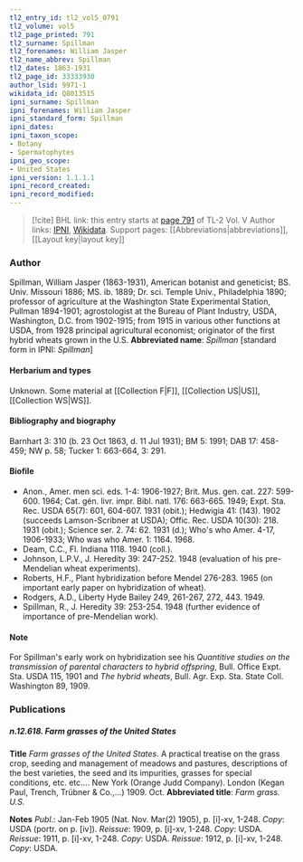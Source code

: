 ```yaml
---
tl2_entry_id: tl2_vol5_0791
tl2_volume: vol5
tl2_page_printed: 791
tl2_surname: Spillman
tl2_forenames: William Jasper
tl2_name_abbrev: Spillman
tl2_dates: 1863-1931
tl2_page_id: 33333930
author_lsid: 9971-1
wikidata_id: Q8013515
ipni_surname: Spillman
ipni_forenames: William Jasper
ipni_standard_form: Spillman
ipni_dates: 
ipni_taxon_scope: 
- Botany
- Spermatophytes
ipni_geo_scope: 
- United States
ipni_version: 1.1.1.1
ipni_record_created: 
ipni_record_modified:
---
```


> [!cite] BHL link: this entry starts at [page 791](https://www.biodiversitylibrary.org/page/33333930) of TL-2 Vol. V
> Author links: [IPNI](https://www.ipni.org/a/9971-1), [Wikidata](https://www.wikidata.org/wiki/Q8013515). Support pages: [[Abbreviations|abbreviations]], [[Layout key|layout key]]

### Author

Spillman, William Jasper (1863-1931), American botanist and geneticist; BS. Univ. Missouri 1886; MS. ib. 1889; Dr. sci. Temple Univ., Philadelphia 1890; professor of agriculture at the Washington State Experimental Station, Pullman 1894-1901; agrostologist at the Bureau of Plant Industry, USDA, Washington, D.C. from 1902-1915; from 1915 in various other functions at USDA, from 1928 principal agricultural economist; originator of the first hybrid wheats grown in the U.S. 
**Abbreviated name**: *Spillman* \[standard form in IPNI: *Spillman*\]

#### Herbarium and types

Unknown. Some material at [[Collection F|F]], [[Collection US|US]], [[Collection WS|WS]].

#### Bibliography and biography

Barnhart 3: 310 (b. 23 Oct 1863, d. 11 Jul 1931); BM 5: 1991; DAB 17: 458-459; NW p. 58; Tucker 1: 663-664, 3: 291.

#### Biofile

- Anon., Amer. men sci. eds. 1-4: 1906-1927; Brit. Mus. gen. cat. 227: 599-600. 1964; Cat. gén. livr. impr. Bibl. natl. 176: 663-665. 1949; Expt. Sta. Rec. USDA 65(7): 601, 604-607. 1931 (obit.); Hedwigia 41: (143). 1902 (succeeds Lamson-Scribner at USDA); Offic. Rec. USDA 10(30): 218. 1931 (obit.); Science ser. 2. 74: 62. 1931 (d.); Who's who Amer. 4-17, 1906-1933; Who was who Amer. 1: 1164. 1968.
- Deam, C.C., Fl. Indiana 1118. 1940 (coll.).
- Johnson, L.P.V., J. Heredity 39: 247-252. 1948 (evaluation of his pre-Mendelian wheat experiments).
- Roberts, H.F., Plant hybridization before Mendel 276-283. 1965 (on important early paper on hybridization of wheat).
- Rodgers, A.D., Liberty Hyde Bailey 249, 261-267, 272, 443. 1949.
- Spillman, R., J. Heredity 39: 253-254. 1948 (further evidence of importance of pre-Mendelian work).

#### Note

For Spillman's early work on hybridization see his *Quantitive studies on the transmission of parental characters to hybrid offspring*, Bull. Office Expt. Sta. USDA 115, 1901 and *The hybrid wheats*, Bull. Agr. Exp. Sta. State Coll. Washington 89, 1909.

### Publications

##### n.12.618. Farm grasses of the United States

**Title**
*Farm grasses of the United States*. A practical treatise on the grass crop, seeding and management of meadows and pastures, descriptions of the best varieties, the seed and its impurities, grasses for special conditions, etc. etc.... New York (Orange Judd Company). London (Kegan Paul, Trench, Trübner & Co.,...) 1909. Oct.
**Abbreviated title**: *Farm grass. U.S.*

**Notes**
*Publ*.: Jan-Feb 1905 (Nat. Nov. Mar(2) 1905), p. \[i\]-xv, 1-248. *Copy*: USDA (portr. on p. \[iv\]).
*Reissue*: 1909, p. \[i\]-xv, 1-248. *Copy*: USDA.
*Reissue*: 1911, p. \[i\]-xv, 1-248. *Copy*: USDA.
*Reissue*: 1912, p. \[i\]-xv, 1-248. *Copy*: USDA.

